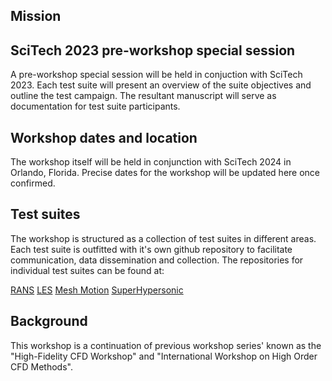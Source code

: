 ## Mission


## SciTech 2023 pre-workshop special session

A pre-workshop special session will be held in conjuction with SciTech 2023. Each test suite will present an overview of the suite objectives and outline the test campaign. The resultant manuscript will serve as documentation for test suite participants.

## Workshop dates and location

The workshop itself will be held in conjunction with SciTech 2024 in Orlando, Florida. Precise dates for the workshop will be updated here once confirmed.

## Test suites

The workshop is structured as a collection of test suites in different areas. Each test suite is outfitted with it's own github repository to facilitate communication, data dissemination and collection. The repositories for individual test suites can be found at:

[RANS](https://github.com/HighFidelityCFDVerificationWorkshop/2024RANS)
[LES](https://github.com/HighFidelityCFDVerificationWorkshop/2024LES)
[Mesh Motion](https://github.com/HighFidelityCFDVerificationWorkshop/2024MeshMotion)
[SuperHypersonic](https://github.com/HighFidelityCFDVerificationWorkshop/2024SuperHypersonic)


## Background

This workshop is a continuation of previous workshop series' known as the "High-Fidelity CFD Workshop" and "International Workshop on High Order CFD Methods".


